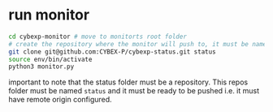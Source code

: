 # run monitor
```bash
cd cybexp-monitor # move to monitorts root folder
# create the repository where the monitor will push to, it must be named status
git clone git@github.com:CYBEX-P/cybexp-status.git status
source env/bin/activate
python3 monitor.py
```   

important to note that the status folder must be a repository. This repos folder must be named `status` and it must be ready to be pushed i.e. it must have remote origin configured.


